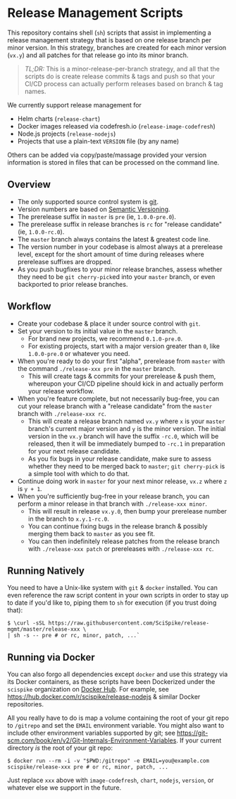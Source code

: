 # Release Management Scripts
This repository contains shell (`sh`) scripts that assist in implementing a release management strategy that is based on one release branch per minor version.
In this strategy, branches are created for each minor version (`vx.y`) and all patches for that release go into its minor branch.

> _TL;DR:_ This is a minor-release-per-branch strategy, and all that the scripts do is create release commits & tags and push so that your CI/CD process can actually perform releases based on branch & tag names.

We currently support release management for
* Helm charts (`release-chart`)
* Docker images released via codefresh.io (`release-image-codefresh`)
* Node.js projects (`release-nodejs`)
* Projects that use a plain-text `VERSION` file (by any name)

Others can be added via copy/paste/massage provided your version information is stored in files that can be processed on the command line.

## Overview
* The only supported source control system is [git](https://git-scm.com/).
* Version numbers are based on [Semantic Versioning](https://semver.org).
* The prerelease suffix in `master` is `pre` (ie, `1.0.0-pre.0`).
* The prerelease suffix in release branches is `rc` for "release candidate" (ie, `1.0.0-rc.0`).
* The `master` branch always contains the latest & greatest code line.
* The version number in your codebase is almost always at a prerelease level, except for the short amount of time during releases where prerelease suffixes are dropped.
* As you push bugfixes to your minor release branches, assess whether they need to be `git cherry-pick`ed into your `master` branch, or even backported to prior release branches.

## Workflow
* Create your codebase & place it under source control with `git`.
* Set your version to its initial value in the `master` branch.
  * For brand new projects, we recommend `0.1.0-pre.0`.
  * For existing projects, start with a major version greater than `0`, like `1.0.0-pre.0` or whatever you need.
* When you're ready to do your first "alpha", prerelease from `master` with the command `./release-xxx pre` in the `master` branch.
  * This will create tags & commits for your prerelease & push them, whereupon your CI/CD pipeline should kick in and actually perform your release workflow.
* When you're feature complete, but not necessarily bug-free, you can cut your release branch with a "release candidate" from the `master` branch with `./release-xxx rc`.
  * This will create a release branch named `vx.y` where `x` is your `master` branch's current major version and `y` is the minor version.  The initial version in the `vx.y` branch will have the suffix `-rc.0`, which will be released, then it will be immediately bumped to `-rc.1` in preparation for your next release candidate.
  * As you fix bugs in your release candidate, make sure to assess whether they need to be merged back to `master`; `git cherry-pick` is a simple tool with which to do that.
* Continue doing work in `master` for your next minor release, `vx.z` where `z` is `y + 1`.
* When you're sufficiently bug-free in your release branch, you can perform a minor release in that branch with `./release-xxx minor`.
  * This will result in release `vx.y.0`, then bump your prerelease number in the branch to `x.y.1-rc.0`.
  * You can continue fixing bugs in the release branch & possibly merging them back to `master` as you see fit.
  * You can then indefinitely release patches from the release branch with `./release-xxx patch` or prereleases with `./release-xxx rc`.

## Running Natively
You need to have a Unix-like system with `git` & `docker` installed.
You can even reference the raw script content in your own scripts in order to stay up to date if you'd like to, piping them to `sh` for execution (if you trust doing that):
```
$ \curl -sSL https://raw.githubusercontent.com/SciSpike/release-mgmt/master/release-xxx \
| sh -s -- pre # or rc, minor, patch, ...`
```

## Running via Docker
You can also forgo all dependencies except `docker` and use this strategy via its Docker containers, as these scripts have been Dockerized under the `scispike` organization on [Docker Hub](https://hub.docker.com).
For example, see https://hub.docker.com/r/scispike/release-nodejs & similar Docker repositories.

All you really have to do is map a volume containing the root of your git repo to `/gitrepo` and set the `EMAIL` environment variable.
You might also want to include other environment variables supported by git; see https://git-scm.com/book/en/v2/Git-Internals-Environment-Variables.
If your current directory _is_ the root of your git repo:
```
$ docker run --rm -i -v "$PWD:/gitrepo" -e EMAIL=you@example.com scispike/release-xxx pre # or rc, minor, patch, ...
```
Just replace `xxx` above with `image-codefresh`, `chart`, `nodejs`, `version`, or whatever else we support in the future.
